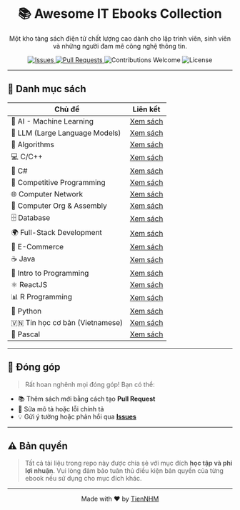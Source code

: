 <h1 align="center">📚 Awesome IT Ebooks Collection</h1>

<p align="center">
  Một kho tàng sách điện tử chất lượng cao dành cho lập trình viên, sinh viên và những người đam mê công nghệ thông tin.
</p>

<p align="center">
  <a href="https://github.com/TienNHM/ebooks/issues">
    <img alt="Issues" src="https://img.shields.io/github/issues/TienNHM/ebooks?color=orange" />
  </a>
  <a href="https://github.com/TienNHM/ebooks/pulls">
    <img alt="Pull Requests" src="https://img.shields.io/github/issues-pr/TienNHM/ebooks?color=brightgreen" />
  </a>
  <img alt="Contributions Welcome" src="https://img.shields.io/badge/contributions-welcome-brightgreen.svg" />
  <img alt="License" src="https://img.shields.io/badge/license-learning%20purpose-blue.svg" />
</p>

---

## 📂 Danh mục sách

| Chủ đề | Liên kết |
|--------|---------|
| 🤖 AI - Machine Learning | [Xem sách](https://github.com/TienNHM/ebooks/tree/master/AI%20-%20Machine%20Learning) |
| 🧠 LLM (Large Language Models) | [Xem sách](https://github.com/TienNHM/ebooks/tree/master/LLM) |
| 📐 Algorithms | [Xem sách](https://github.com/TienNHM/ebooks/tree/master/Algorithms) |
| 💻 C/C++ | [Xem sách](https://github.com/TienNHM/ebooks/tree/master/C%20Cplusplus) |
| 🧩 C# | [Xem sách](https://github.com/TienNHM/ebooks/tree/master/C%20Sharp) |
| 🏁 Competitive Programming | [Xem sách](https://github.com/TienNHM/ebooks/tree/master/Competitive) |
| 🌐 Computer Network | [Xem sách](https://github.com/TienNHM/ebooks/tree/master/Computer%20Network) |
| 🧬 Computer Org & Assembly | [Xem sách](https://github.com/TienNHM/ebooks/tree/master/Computer%20Organization%20and%20Assembly%20Language) |
| 🗄️ Database | [Xem sách](https://github.com/TienNHM/ebooks/tree/master/Database) |
| 🌍 Full-Stack Development | [Xem sách](https://github.com/TienNHM/ebooks/tree/master/Full-Stack) |
| 🛒 E-Commerce | [Xem sách](https://github.com/TienNHM/ebooks/tree/master/E-Commerce) |
| ☕ Java | [Xem sách](https://github.com/TienNHM/ebooks/tree/master/Java) |
| 📘 Intro to Programming | [Xem sách](https://github.com/TienNHM/ebooks/tree/master/Intro2Programming) |
| ⚛️ ReactJS | [Xem sách](https://github.com/TienNHM/ebooks/tree/master/ReactJS) |
| 📊 R Programming | [Xem sách](https://github.com/TienNHM/ebooks/tree/master/R) |
| 🐍 Python | [Xem sách](https://github.com/TienNHM/ebooks/tree/master/Python) |
| 🇻🇳 Tin học cơ bản (Vietnamese) | [Xem sách](https://github.com/TienNHM/ebooks/tree/master/Tin%20h%E1%BB%8Dc) |
| 🧮 Pascal | [Xem sách](https://github.com/TienNHM/ebooks/tree/master/Pascal) |

---

## 🤝 Đóng góp

> Rất hoan nghênh mọi đóng góp! Bạn có thể:

- 📚 Thêm sách mới bằng cách tạo **Pull Request**
- 📝 Sửa mô tả hoặc lỗi chính tả
- 💡 Gửi ý tưởng hoặc phản hồi qua **[Issues](https://github.com/TienNHM/ebooks/issues)**

---

## ⚠️ Bản quyền

> Tất cả tài liệu trong repo này được chia sẻ với mục đích **học tập và phi lợi nhuận**. Vui lòng đảm bảo tuân thủ điều kiện bản quyền của từng ebook nếu sử dụng cho mục đích khác.

---

<p align="center">
  Made with ❤️ by <a href="https://github.com/TienNHM">TienNHM</a>
</p>
